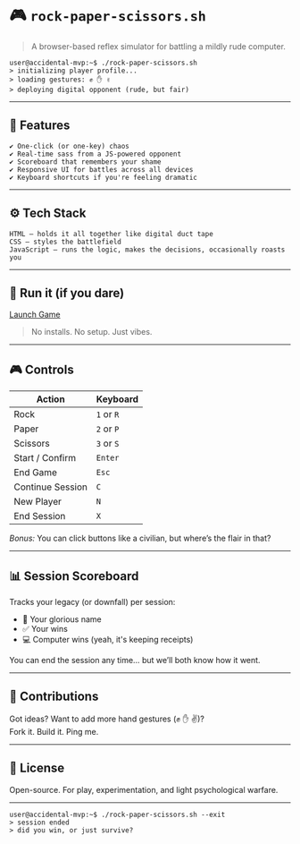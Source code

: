 <!-- rps-terminal.sh -->

# 🎮 `rock-paper-scissors.sh`  
> A browser-based reflex simulator for battling a mildly rude computer.

```
user@accidental-mvp:~$ ./rock-paper-scissors.sh
> initializing player profile...
> loading gestures: ✊ ✋ ✌️
> deploying digital opponent (rude, but fair)
```

---

## 🧠 Features
```
✔️ One-click (or one-key) chaos
✔️ Real-time sass from a JS-powered opponent
✔️ Scoreboard that remembers your shame
✔️ Responsive UI for battles across all devices
✔️ Keyboard shortcuts if you're feeling dramatic
```

---

## ⚙️ Tech Stack
```
HTML – holds it all together like digital duct tape  
CSS – styles the battlefield  
JavaScript – runs the logic, makes the decisions, occasionally roasts you
```

---

## 🚀 Run it (if you dare)

[Launch Game](https://rock-paper-scissors-uday.netlify.app/)

> No installs. No setup. Just vibes.

---

## 🎮 Controls

| Action             | Keyboard |
|--------------------|----------|
| Rock               | `1` or `R` |
| Paper              | `2` or `P` |
| Scissors           | `3` or `S` |
| Start / Confirm    | `Enter`   |
| End Game           | `Esc`     |
| Continue Session   | `C`       |
| New Player         | `N`       |
| End Session        | `X`       |

*Bonus:* You can click buttons like a civilian, but where’s the flair in that?

---

## 📊 Session Scoreboard

Tracks your legacy (or downfall) per session:
- 🠍 Your glorious name
- ✅ Your wins
- 💻 Computer wins (yeah, it's keeping receipts)

You can end the session any time… but we’ll both know how it went.

---

## 🤝 Contributions

Got ideas? Want to add more hand gestures (✊ ✋ ✌️)?  
Fork it. Build it. Ping me.

---

## 📄 License

Open-source. For play, experimentation, and light psychological warfare.

---

```
user@accidental-mvp:~$ ./rock-paper-scissors.sh --exit
> session ended
> did you win, or just survive?
